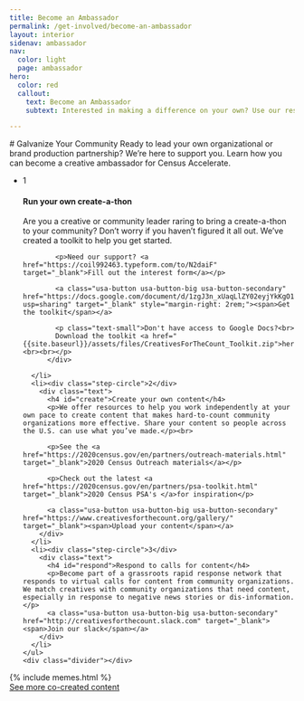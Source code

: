 ```yaml
---
title: Become an Ambassador
permalink: /get-involved/become-an-ambassador
layout: interior
sidenav: ambassador
nav:
  color: light
  page: ambassador
hero:
  color: red
  callout:
    text: Become an Ambassador
    subtext: Interested in making a difference on your own? Use our resources to create content that will resonate with your community and become part of a rapid response network that will support civil rights groups and community-based organizations.

---
```


<section class="usa-section usa-content">
<div class="usa-width-three-fourths" markdown="1" id="overview" >
# Galvanize Your Community
Ready to lead your own organizational or brand production partnership? We’re here to support you. Learn how you can become a creative ambassador for Census Accelerate.
<div class="divider"></div>
</div>

<div class="usa-grid">
  <div class="usa-width-three-fourths">
    <ul class="list-reset list-circle">
      <li><div class="step-circle">1</div>
          <div class="text">
            <h4 id="run">Run your own create-a-thon</h4>
            <p>Are you a creative or community leader raring to bring a create-a-thon to your community? Don’t worry if you haven’t figured it all out. We’ve created a toolkit to help you get started. </p>

            <p>Need our support? <a href="https://coil992463.typeform.com/to/N2daiF" target="_blank">Fill out the interest form</a></p>

            <a class="usa-button usa-button-big usa-button-secondary" href="https://docs.google.com/document/d/1zgJ3n_xUaqLlZY02eyjYkKgO1JKbmxhVKpTTpgALjmI/edit?usp=sharing" target="_blank" style="margin-right: 2rem;"><span>Get the toolkit</span></a>

            <p class="text-small">Don't have access to Google Docs?<br>
            Download the toolkit <a href="{{site.baseurl}}/assets/files/CreativesForTheCount_Toolkit.zip">here</a><br><br></p>
          </div>

      </li>
      <li><div class="step-circle">2</div>
        <div class="text">
          <h4 id="create">Create your own content</h4>
          <p>We offer resources to help you work independently at your own pace to create content that makes hard-to-count community organizations more effective. Share your content so people across the U.S. can use what you’ve made.</p><br>
          
          <p>See the <a href="https://2020census.gov/en/partners/outreach-materials.html" target="_blank">2020 Census Outreach materials</a></p>

          <p>Check out the latest <a href="https://2020census.gov/en/partners/psa-toolkit.html" target="_blank">2020 Census PSA's </a>for inspiration</p>

          <a class="usa-button usa-button-big usa-button-secondary" href="https://www.creativesforthecount.org/gallery/" target="_blank"><span>Upload your content</span></a>
        </div>
      </li>
      <li><div class="step-circle">3</div>
        <div class="text">
          <h4 id="respond">Respond to calls for content</h4>
          <p>Become part of a grassroots rapid response network that responds to virtual calls for content from community organizations. We match creatives with community organizations that need content, especially in response to negative news stories or dis-information.</p>
          <a class="usa-button usa-button-big usa-button-secondary" href="http://creativesforthecount.slack.com" target="_blank"><span>Join our slack</span></a>
        </div>
      </li>
    </ul>
    <div class="divider"></div>
  </div>
</div>
</section>

<section class="usa-section usa-content">
<div class="usa-grid">
  <div class="usa-width-three-fourths meme-section">
  {% include memes.html %}
  <div class="button-wrapper">
    <div class="button-bg blue" style="width:50%;"></div>
    <a class="usa-button usa-button-big usa-button-primary" href="https://www.creativesforthecount.org/" target="_blank">See more co-created content</a>
  </div>
  </div>
  <div class="usa-width-one-fourth">
  </div>
</div>
</section>
